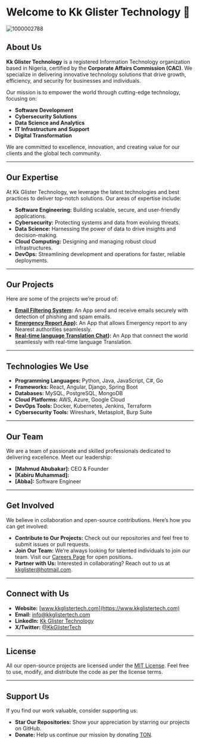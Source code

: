 # Welcome to Kk Glister Technology 🚀

![1000002788](https://github.com/user-attachments/assets/803fa924-4a3c-4218-8188-13e449c2a2bc)
 <!-- Replace with your organization's logo -->

## About Us
**Kk Glister Technology** is a registered Information Technology organization based in Nigeria, certified by the **Corporate Affairs Commission (CAC)**. We specialize in delivering innovative technology solutions that drive growth, efficiency, and security for businesses and individuals.

Our mission is to empower the world through cutting-edge technology, focusing on:
- **Software Development**
- **Cybersecurity Solutions**
- **Data Science and Analytics**
- **IT Infrastructure and Support**
- **Digital Transformation**

We are committed to excellence, innovation, and creating value for our clients and the global tech community.

---

## Our Expertise
At Kk Glister Technology, we leverage the latest technologies and best practices to deliver top-notch solutions. Our areas of expertise include:

- **Software Engineering:** Building scalable, secure, and user-friendly applications.
- **Cybersecurity:** Protecting systems and data from evolving threats.
- **Data Science:** Harnessing the power of data to drive insights and decision-making.
- **Cloud Computing:** Designing and managing robust cloud infrastructures.
- **DevOps:** Streamlining development and operations for faster, reliable deployments.

---

## Our Projects
Here are some of the projects we’re proud of:
- **[Email Filtering System](https://):** An App send and receive emails securely with detection of phishing and spam emails.
- **[Emergency Report App](https://)):** An App that allows Emergency report to any Nearest authorities seamlessly.
- **[Real-time language Translation Chat](https://)):** An App that connect the world seamlessly with real-time language Translation.
---

## Technologies We Use
- **Programming Languages:** Python, Java, JavaScript, C#, Go
- **Frameworks:** React, Angular, Django, Spring Boot
- **Databases:** MySQL, PostgreSQL, MongoDB
- **Cloud Platforms:** AWS, Azure, Google Cloud
- **DevOps Tools:** Docker, Kubernetes, Jenkins, Terraform
- **Cybersecurity Tools:** Wireshark, Metasploit, Burp Suite

---

## Our Team
We are a team of passionate and skilled professionals dedicated to delivering excellence. Meet our leadership:
- **[Mahmud Abubakar]:** CEO & Founder
- **[Kabiru Muhammad]:** 
- **[Abba]:** Software Engineer 

---

## Get Involved
We believe in collaboration and open-source contributions. Here’s how you can get involved:
- **Contribute to Our Projects:** Check out our repositories and feel free to submit issues or pull requests.
- **Join Our Team:** We’re always looking for talented individuals to join our team. Visit our [Careers Page](https://) for open positions.
- **Partner with Us:** Interested in collaborating? Reach out to us at [kkglister@hotmail.com](mailto:kkglister@hotmail.com).

---

## Connect with Us
- **Website:** [www.kkglistertech.com](https://www.kkglistertech.com) <!-- Replace with your website -->
- **Email:** info@kkglistertech.com
- **LinkedIn:** [Kk Glister Technology](https://www.linkedin.com/company/kk-glister-technology) <!-- Replace with your LinkedIn link -->
- **X/Twitter:** [@KkGlisterTech](https://twitter.com/KkGlisterTech) <!-- Replace with your Twitter handle -->

---

## License
All our open-source projects are licensed under the [MIT License](link). Feel free to use, modify, and distribute the code as per the license terms.

---

## Support Us
If you find our work valuable, consider supporting us:
- **Star Our Repositories:** Show your appreciation by starring our projects on GitHub.
- **Donate:** Help us continue our mission by donating [TON](link).
